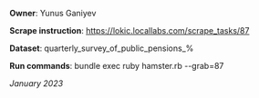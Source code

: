 **Owner**: Yunus Ganiyev
 
**Scrape instruction**: https://lokic.locallabs.com/scrape_tasks/87

**Dataset**: quarterly_survey_of_public_pensions_%

**Run commands**: bundle exec ruby hamster.rb --grab=87

_January 2023_
